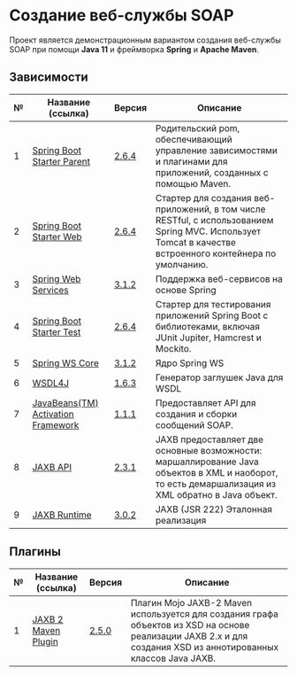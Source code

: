 # Создание веб-службы SOAP

Проект является демонстрационным вариантом создания веб-службы SOAP при помощи
**Java 11** и фреймворка **Spring** и **Apache Maven**.

## Зависимости

№     | Название (ссылка)            | Версия | Описание
------|------------------------------|--------|--------------------------------
1     | [Spring Boot Starter Parent](https://mvnrepository.com/artifact/org.springframework.boot/spring-boot-starter-parent) | [2.6.4](https://mvnrepository.com/artifact/org.springframework.boot/spring-boot-starter-parent/2.6.4) | Родительский pom, обеспечивающий управление зависимостями и плагинами для приложений, созданных с помощью Maven.
2     | [Spring Boot Starter Web](https://mvnrepository.com/artifact/org.springframework.boot/spring-boot-starter-web) | [2.6.4](https://mvnrepository.com/artifact/org.springframework.boot/spring-boot-starter-web/2.6.4) | Стартер для создания веб-приложений, в том числе RESTful, с использованием Spring MVC. Использует Tomcat в качестве встроенного контейнера по умолчанию.
3     | [Spring Web Services](https://mvnrepository.com/artifact/org.springframework.ws/spring-ws/) | [3.1.2](https://mvnrepository.com/artifact/org.springframework.ws/spring-ws/3.1.2) | Поддержка веб-сервисов на основе Spring
4     | [Spring Boot Starter Test](https://mvnrepository.com/artifact/org.springframework.boot/spring-boot-starter-test/) | [2.6.4](https://mvnrepository.com/artifact/org.springframework.boot/spring-boot-starter-test/2.6.4) | Стартер для тестирования приложений Spring Boot с библиотеками, включая JUnit Jupiter, Hamcrest и Mockito.
5     | [Spring WS Core](https://mvnrepository.com/artifact/org.springframework.ws/spring-ws-core/) | [3.1.2](https://mvnrepository.com/artifact/org.springframework.ws/spring-ws-core/3.1.2) | Ядро Spring WS
6     | [WSDL4J](https://mvnrepository.com/artifact/wsdl4j/wsdl4j/) | [1.6.3](https://mvnrepository.com/artifact/wsdl4j/wsdl4j/1.6.3) | Генератор заглушек Java для WSDL
7     | [JavaBeans(TM) Activation Framework](https://mvnrepository.com/artifact/javax.activation/activation/) | [1.1.1](https://mvnrepository.com/artifact/javax.activation/activation/1.1.1) | Предоставляет API для создания и сборки сообщений SOAP.
8     | [JAXB API](https://mvnrepository.com/artifact/javax.xml.bind/jaxb-api/) | [2.3.1](https://mvnrepository.com/artifact/javax.xml.bind/jaxb-api/2.3.1) | JAXB предоставляет две основные возможности: маршаллирование Java объектов в XML и наоборот, то есть демаршализация из XML обратно в Java объект.
9     | [JAXB Runtime](https://mvnrepository.com/artifact/org.glassfish.jaxb/jaxb-runtime/) | [3.0.2](https://mvnrepository.com/artifact/org.glassfish.jaxb/jaxb-runtime/3.0.2) | JAXB (JSR 222) Эталонная реализация

## Плагины

№     | Название (ссылка)            | Версия | Описание
------|------------------------------|--------|--------------------------------
1     | [JAXB 2 Maven Plugin](https://mvnrepository.com/artifact/org.codehaus.mojo/jaxb2-maven-plugin) | [2.5.0](https://mvnrepository.com/artifact/org.codehaus.mojo/jaxb2-maven-plugin/2.5.0) | Плагин Mojo JAXB-2 Maven используется для создания графа объектов из XSD на основе реализации JAXB 2.x и для создания XSD из аннотированных классов Java JAXB.  
